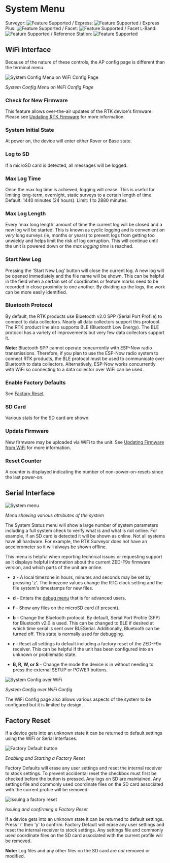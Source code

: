 # System Menu

Surveyor: ![Feature Supported](img/GreenDot.png) / Express: ![Feature Supported](img/GreenDot.png) / Express Plus: ![Feature Supported](img/GreenDot.png) / Facet: ![Feature Supported](img/GreenDot.png) / Facet L-Band: ![Feature Supported](img/GreenDot.png) / Reference Station: ![Feature Supported](img/GreenDot.png)

## WiFi Interface

Because of the nature of these controls, the AP config page is different than the terminal menu.

![System Config Menu on WiFi Config Page](img/SparkFun%20RTK%20WiFi%20Config%20System.png)

*System Config Menu on WiFi Config Page*

### Check for New Firmware

This feature allows over-the-air updates of the RTK device's firmware. Please see [Updating RTK Firmware](firmware_update.md) for more information.

### System Initial State

At power on, the device will enter either Rover or Base state.

### Log to SD

If a microSD card is detected, all messages will be logged. 

### Max Log Time

Once the max log time is achieved, logging will cease. This is useful for limiting long-term, overnight, static surveys to a certain length of time. Default: 1440 minutes (24 hours). Limit: 1 to 2880 minutes.

### Max Log Length

Every 'max long length' amount of time the current log will be closed and a new log will be started. This is known as cyclic logging and is convenient on *very* long surveys (ie, months or years) to prevent logs from getting too unwieldy and helps limit the risk of log corruption. This will continue until the unit is powered down or the *max logging time* is reached.

### Start New Log

Pressing the 'Start New Log' button will close the current log. A new log will be opened immediately and the file name will be shown. This can be helpful in the field when a certain set of coordinates or feature marks need to be recorded in close proximity to one another. By dividing up the logs, the work can be more easily identified.

### Bluetooth Protocol

By default, the RTK products use Bluetooth v2.0 SPP (Serial Port Profile) to connect to data collectors. Nearly all data collectors support this protocol. The RTK product line also supports BLE (Bluetooth Low Energy). The BLE protocol has a variety of improvements but very few data collectors support it.

**Note:** Bluetooth SPP cannot operate concurrently with ESP-Now radio transmissions. Therefore, if you plan to use the ESP-Now radio system to connect RTK products, the BLE protocol must be used to communicate over Bluetooth to data collectors. Alternatively, ESP-Now works concurrently with WiFi so connecting to a data collector over WiFi can be used.

### Enable Factory Defaults

See [Factory Reset](menu_system.md#factory-reset).

### SD Card

Various stats for the SD card are shown. 

### Update Firmware

New firmware may be uploaded via WiFi to the unit. See [Updating Firmware from WiFi](firmware_update.md#updating-firmware-from-wifi) for more information.

### Reset Counter

A counter is displayed indicating the number of non-power-on-resets since the last power-on.

## Serial Interface

![System menu](img/SparkFun%20RTK%20System%20Menu.png)

*Menu showing various attributes of the system*

The System Status menu will show a large number of system parameters including a full system check to verify what is and what is not online. For example, if an SD card is detected it will be shown as online. Not all systems have all hardware. For example, the RTK Surveyor does not have an accelerometer so it will always be shown offline.

This menu is helpful when reporting technical issues or requesting support as it displays helpful information about the current ZED-F9x firmware version, and which parts of the unit are online.

* **z** - A local timezone in hours, minutes and seconds may be set by pressing 'z'. The timezone values change the RTC clock setting and the file system's timestamps for new files.

* **d** - Enters the [debug menu](menu_debug.md) that is for advanced users.

* **f** - Show any files on the microSD card (if present).

* **b** - Change the Bluetooth protocol. By default, Serial Port Profile (SPP) for Bluetooth v2.0 is used. This can be changed to BLE if desired at which time serial is sent over BLESerial. Additionally, Bluetooth can be turned off. This state is normally used for debugging.

* **r** - Reset all settings to default including a factory reset of the ZED-F9x receiver. This can be helpful if the unit has been configured into an unknown or problematic state.

* **B, R, W, or S** - Change the mode the device is in without needing to press the external SETUP or POWER buttons.

![System Config over WiFi](img/SparkFun%20RTK%20WiFi%20Config%20System.png)

*System Config over WiFi Config*

The WiFi Config page also allows various aspects of the system to be configured but it is limited by design.

## Factory Reset

If a device gets into an unknown state it can be returned to default settings using the WiFi or Serial interfaces. 

![Factory Default button](img/SparkFun%20RTK%20WiFi%20Factory%20Defaults.png)

*Enabling and Starting a Factory Reset*

Factory Defaults will erase any user settings and reset the internal receiver to stock settings. To prevent accidental reset the checkbox must first be checked before the button is pressed. Any logs on SD are maintained. Any settings file and commonly used coordinate files on the SD card associated with the current profile will be removed.

![Issuing a factory reset](img/SparkFun%20RTK%20System%20Menu%20-%20Factory%20Reset.png)

*Issuing and confirming a Factory Reset*

If a device gets into an unknown state it can be returned to default settings. Press 'r' then 'y' to confirm. Factory Default will erase any user settings and reset the internal receiver to stock settings. Any settings file and commonly used coordinate files on the SD card associated with the current profile will be removed.

**Note:** Log files and any other files on the SD card are *not* removed or modified.